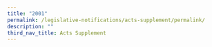 ```yaml
---
title: "2001"
permalink: /legislative-notifications/acts-supplement/permalink/
description: ""
third_nav_title: Acts Supplement
---
```

